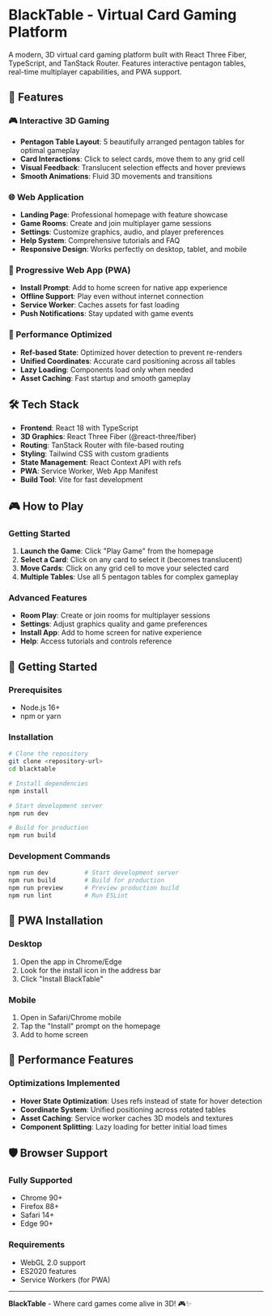 # BlackTable - Virtual Card Gaming Platform

A modern, 3D virtual card gaming platform built with React Three Fiber, TypeScript, and TanStack Router. Features interactive pentagon tables, real-time multiplayer capabilities, and PWA support.

## 🚀 Features

### 🎮 Interactive 3D Gaming

- **Pentagon Table Layout**: 5 beautifully arranged pentagon tables for optimal gameplay
- **Card Interactions**: Click to select cards, move them to any grid cell
- **Visual Feedback**: Translucent selection effects and hover previews
- **Smooth Animations**: Fluid 3D movements and transitions

### 🌐 Web Application

- **Landing Page**: Professional homepage with feature showcase
- **Game Rooms**: Create and join multiplayer game sessions
- **Settings**: Customize graphics, audio, and player preferences
- **Help System**: Comprehensive tutorials and FAQ
- **Responsive Design**: Works perfectly on desktop, tablet, and mobile

### 📱 Progressive Web App (PWA)

- **Install Prompt**: Add to home screen for native app experience
- **Offline Support**: Play even without internet connection
- **Service Worker**: Caches assets for fast loading
- **Push Notifications**: Stay updated with game events

### 🎯 Performance Optimized

- **Ref-based State**: Optimized hover detection to prevent re-renders
- **Unified Coordinates**: Accurate card positioning across all tables
- **Lazy Loading**: Components load only when needed
- **Asset Caching**: Fast startup and smooth gameplay

## 🛠️ Tech Stack

- **Frontend**: React 18 with TypeScript
- **3D Graphics**: React Three Fiber (@react-three/fiber)
- **Routing**: TanStack Router with file-based routing
- **Styling**: Tailwind CSS with custom gradients
- **State Management**: React Context API with refs
- **PWA**: Service Worker, Web App Manifest
- **Build Tool**: Vite for fast development

## 🎮 How to Play

### Getting Started

1. **Launch the Game**: Click "Play Game" from the homepage
2. **Select a Card**: Click on any card to select it (becomes translucent)
3. **Move Cards**: Click on any grid cell to move your selected card
4. **Multiple Tables**: Use all 5 pentagon tables for complex gameplay

### Advanced Features

- **Room Play**: Create or join rooms for multiplayer sessions
- **Settings**: Adjust graphics quality and game preferences
- **Install App**: Add to home screen for native experience
- **Help**: Access tutorials and controls reference

## 🚀 Getting Started

### Prerequisites

- Node.js 16+
- npm or yarn

### Installation

```bash
# Clone the repository
git clone <repository-url>
cd blacktable

# Install dependencies
npm install

# Start development server
npm run dev

# Build for production
npm run build
```

### Development Commands

```bash
npm run dev          # Start development server
npm run build        # Build for production
npm run preview      # Preview production build
npm run lint         # Run ESLint
```

## 📱 PWA Installation

### Desktop

1. Open the app in Chrome/Edge
2. Look for the install icon in the address bar
3. Click "Install BlackTable"

### Mobile

1. Open in Safari/Chrome mobile
2. Tap the "Install" prompt on the homepage
3. Add to home screen

## 🎯 Performance Features

### Optimizations Implemented

- **Hover State Optimization**: Uses refs instead of state for hover detection
- **Coordinate System**: Unified positioning across rotated tables
- **Asset Caching**: Service worker caches 3D models and textures
- **Component Splitting**: Lazy loading for better initial load times

## 🛡️ Browser Support

### Fully Supported

- Chrome 90+
- Firefox 88+
- Safari 14+
- Edge 90+

### Requirements

- WebGL 2.0 support
- ES2020 features
- Service Workers (for PWA)

---

**BlackTable** - Where card games come alive in 3D! 🎮✨
